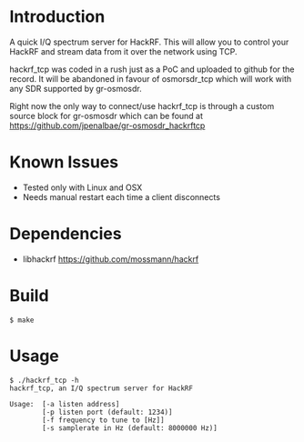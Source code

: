 # Introduction

A quick I/Q spectrum server for HackRF. This will allow you to control your HackRF and stream data from it over the network using TCP.

hackrf_tcp was coded in a rush just as a PoC and uploaded to github for the record. It will be abandoned in favour of osmorsdr_tcp which will work with any SDR supported by gr-osmosdr.

Right now the only way to connect/use hackrf_tcp is through a custom source block for gr-osmosdr which can be found at https://github.com/jpenalbae/gr-osmosdr_hackrftcp


# Known Issues

  * Tested only with Linux and OSX
  * Needs manual restart each time a client disconnects

# Dependencies

  * libhackrf https://github.com/mossmann/hackrf

# Build

    $ make
    
# Usage

    $ ./hackrf_tcp -h
    hackrf_tcp, an I/Q spectrum server for HackRF
    
    Usage:  [-a listen address]
            [-p listen port (default: 1234)]
            [-f frequency to tune to [Hz]]
            [-s samplerate in Hz (default: 8000000 Hz)]
